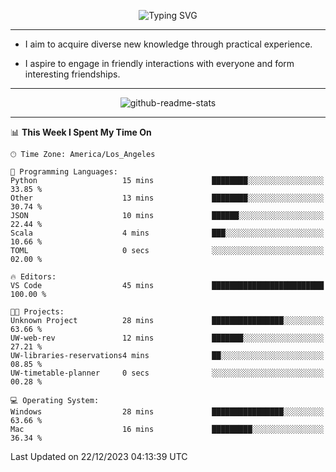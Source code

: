 <p align="center">
  <img src="https://readme-typing-svg.demolab.com?font=Fira+Code&weight=500&size=32&duration=2500&pause=1600&center=true&vCenter=true&random=false&width=1024&height=64&lines=Hi+there+%F0%9F%91%8B;I'm+delighted+you+could+make+it+here+%F0%9F%8E%89;I'm+Harry%2C+a+college+student+still+finding+my+way" alt="Typing SVG" />
</p>


---


- I aim to acquire diverse new knowledge through practical experience.

- I aspire to engage in friendly interactions with everyone and form interesting friendships.


---


<p align="center">
  <img src="https://github-readme-stats.vercel.app/api?username=Harry-Jing&show_icons=true" alt="github-readme-stats"/>
</p>


---

<!--START_SECTION:waka-->
📊 **This Week I Spent My Time On** 

```text
🕑︎ Time Zone: America/Los_Angeles

💬 Programming Languages: 
Python                   15 mins             ████████░░░░░░░░░░░░░░░░░   33.85 % 
Other                    13 mins             ████████░░░░░░░░░░░░░░░░░   30.74 % 
JSON                     10 mins             ██████░░░░░░░░░░░░░░░░░░░   22.44 % 
Scala                    4 mins              ███░░░░░░░░░░░░░░░░░░░░░░   10.66 % 
TOML                     0 secs              ░░░░░░░░░░░░░░░░░░░░░░░░░   02.00 % 

🔥 Editors: 
VS Code                  45 mins             █████████████████████████   100.00 % 

🐱‍💻 Projects: 
Unknown Project          28 mins             ████████████████░░░░░░░░░   63.66 % 
UW-web-rev               12 mins             ███████░░░░░░░░░░░░░░░░░░   27.21 % 
UW-libraries-reservations4 mins              ██░░░░░░░░░░░░░░░░░░░░░░░   08.85 % 
UW-timetable-planner     0 secs              ░░░░░░░░░░░░░░░░░░░░░░░░░   00.28 % 

💻 Operating System: 
Windows                  28 mins             ████████████████░░░░░░░░░   63.66 % 
Mac                      16 mins             █████████░░░░░░░░░░░░░░░░   36.34 % 
```


 Last Updated on 22/12/2023 04:13:39 UTC
<!--END_SECTION:waka-->
